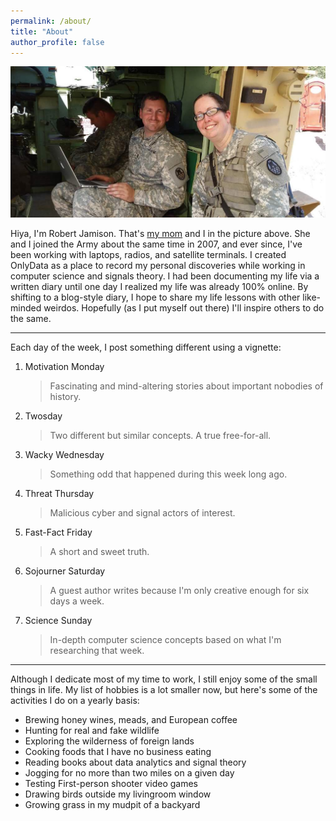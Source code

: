 ```yaml
---
permalink: /about/
title: "About"
author_profile: false
---
```


![A picture of the Jamisons, bonded by blood and common patriotism](/assets/images/jamisons.jpeg "The Jamisons")

Hiya, I'm Robert Jamison.  That's [my mom](https://jamisonfactor.com) and I in the picture above. She and I joined the Army about the same time in 2007, and ever since, I've been working with laptops, radios, and satellite terminals. I created OnlyData as a place to record my personal discoveries while working in computer science and signals theory.  I had been documenting my life via a written diary until one day I realized my life was already 100% online. By shifting to a blog-style diary, I hope to share my life lessons with other like-minded weirdos.  Hopefully (as I put myself out there) I'll inspire others to do the same.

---

Each day of the week, I post something different using a vignette:
1. Motivation Monday
   > Fascinating and mind-altering stories about important nobodies of history.
2. Twosday
   > Two different but similar concepts.  A true free-for-all.
3. Wacky Wednesday
   > Something odd that happened during this week long ago.
4. Threat Thursday
   > Malicious cyber and signal actors of interest.
5. Fast-Fact Friday
   > A short and sweet truth.
6. Sojourner Saturday
   > A guest author writes because I'm only creative enough for six days a week.
7. Science Sunday
   > In-depth computer science concepts based on what I'm researching that week.

---

Although I dedicate most of my time to work, I still enjoy some of the small things in life. My list of hobbies is a lot smaller now, but here's some of the activities I do on a yearly basis:
* Brewing honey wines, meads, and European coffee
* Hunting for real and fake wildlife
* Exploring the wilderness of foreign lands
* Cooking foods that I have no business eating
* Reading books about data analytics and signal theory
* Jogging for no more than two miles on a given day
* Testing First-person shooter video games
* Drawing birds outside my livingroom window
* Growing grass in my mudpit of a backyard
